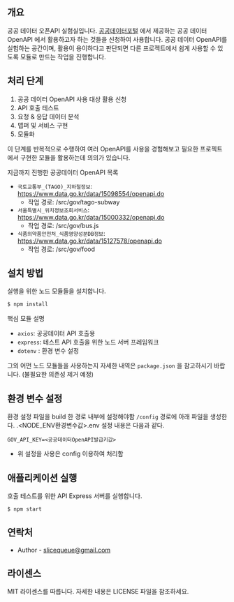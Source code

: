 ## 개요

공공 데이터 오픈API 실험실입니다. [공공데이터포털](https://www.data.go.kr) 에서 제공하는 공공 데이터 OpenAPI 에서 활용하고자 하는 것들을 신청하여 사용합니다.
공공 데이터 OpenAPI를 실험하는 공간이며, 활용이 용이하다고 판단되면 다른 프로젝트에서 쉽게 사용할 수 있도록 모듈로 만드는 작업을 진행합니다. 

## 처리 단계

1. 공공 데이터 OpenAPI 사용 대상 활용 신청
2. API 호출 테스트
3. 요청 & 응답 데이터 분석
4. 맵퍼 및 서비스 구현
5. 모듈화

이 단계를 반복적으로 수행하여 여러 OpenAPI를 사용을 경험해보고 필요한 프로젝트에서 구현한 모듈을 활용하는데 의의가 있습니다.

지금까지 진행한 공공데이터 OpenAPI 목록
* `국토교통부_(TAGO)_지하철정보`: https://www.data.go.kr/data/15098554/openapi.do
  * 작업 경로: /src/gov/tago-subway
* `서울특별시_위치정보조회서비스`: https://www.data.go.kr/data/15000332/openapi.do
  * 작업 경로: /src/gov/bus.js
* `식품의약품안전처_식품영양성분DB정보`: https://www.data.go.kr/data/15127578/openapi.do
  * 작업 경로: /src/gov/food

## 설치 방법

실행을 위한 노드 모듈들을 설치합니다.

```bash
$ npm install
```

핵심 모듈 설명
* `axios`: 공공데이터 API 호출용
* `express`: 테스트 API 호출을 위한 노드 서버 프레임워크
* `dotenv` : 환경 변수 설정

그외 어떤 노드 모듈들을 사용하는지 자세한 내역은 `package.json` 을 참고하시기 바랍니다. (불필요한 의존성 제거 예정)

## 환경 변수 설정

환경 설정 파일을 build 한 경로 내부에 설정해야함
`/config` 경로에 아래 파일을 생성한다.
.<NODE_ENV환경변수값>.env 
설정 내용은 다음과 같다.

```dotnetcli
GOV_API_KEY=<공공데이터OpenAPI발급키값>
```

- 위 설정을 사용은 config 이용하여 처리함
    
## 애플리케이션 실행

호출 테스트를 위한 API Express 서버를 실행합니다.

```bash
$ npm start
```

## 연락처

- Author - slicequeue@gmail.com



## 라이센스
MIT 라이센스를 따릅니다. 자세한 내용은 LICENSE 파일을 참조하세요.